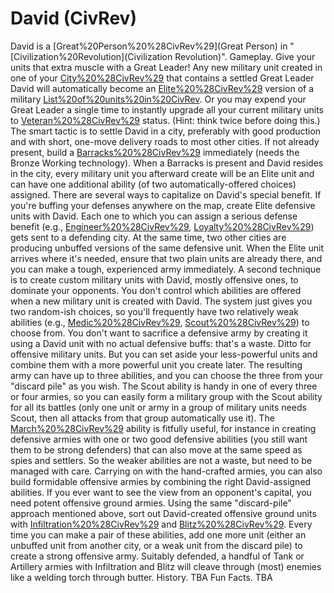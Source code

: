 # David (CivRev)

David is a [Great%20Person%20%28CivRev%29](Great Person) in "[Civilization%20Revolution](Civilization Revolution)".
Gameplay.
Give your units that extra muscle with a Great Leader! Any new military unit created in one of your [City%20%28CivRev%29](cities) that contains a settled Great Leader David will automatically become an [Elite%20%28CivRev%29](Elite) version of a military [List%20of%20units%20in%20CivRev](unit). Or you may expend your Great Leader a single time to instantly upgrade all your current military units to [Veteran%20%28CivRev%29](Veteran) status. (Hint: think twice before doing this.)
The smart tactic is to settle David in a city, preferably with good production and with short, one-move delivery roads to most other cities. If not already present, build a [Barracks%20%28CivRev%29](Barracks) immediately (needs the Bronze Working technology). When a Barracks is present and David resides in the city, every military unit you afterward create will be an Elite unit and can have one additional ability (of two automatically-offered choices) assigned.
There are several ways to capitalize on David's special benefit. If you're buffing your defenses anywhere on the map, create Elite defensive units with David. Each one to which you can assign a serious defense benefit (e.g., [Engineer%20%28CivRev%29](Engineer), [Loyalty%20%28CivRev%29](Loyalty)) gets sent to a defending city. At the same time, two other cities are producing unbuffed versions of the same defensive unit. When the Elite unit arrives where it's needed, ensure that two plain units are already there, and you can make a tough, experienced army immediately.
A second technique is to create custom military units with David, mostly offensive ones, to dominate your opponents. You don't control which abilities are offered when a new military unit is created with David. The system just gives you two random-ish choices, so you'll frequently have two relatively weak abilities (e.g., [Medic%20%28CivRev%29](Medic), [Scout%20%28CivRev%29](Scout)) to choose from. You don't want to sacrifice a defensive army by creating it using a David unit with no actual defensive buffs: that's a waste. Ditto for offensive military units.
But you can set aside your less-powerful units and combine them with a more powerful unit you create later. The resulting army can have up to three abilities, and you can choose the three from your "discard pile" as you wish. The Scout ability is handy in one of every three or four armies, so you can easily form a military group with the Scout ability for all its battles (only one unit or army in a group of military units needs Scout, then all attacks from that group automatically use it). The [March%20%28CivRev%29](March) ability is fitfully useful, for instance in creating defensive armies with one or two good defensive abilities (you still want them to be strong defenders) that can also move at the same speed as spies and settlers. So the weaker abilities are not a waste, but need to be managed with care.
Carrying on with the hand-crafted armies, you can also build formidable offensive armies by combining the right David-assigned abilities. If you ever want to see the view from an opponent's capital, you need potent offensive ground armies. Using the same "discard-pile" approach mentioned above, sort out David-created offensive ground units with [Infiltration%20%28CivRev%29](Infiltration) and [Blitz%20%28CivRev%29](Blitz). Every time you can make a pair of these abilities, add one more unit (either an unbuffed unit from another city, or a weak unit from the discard pile) to create a strong offensive army. Suitably defended, a handful of Tank or Artillery armies with Infiltration and Blitz will cleave through (most) enemies like a welding torch through butter.
History.
TBA
Fun Facts.
TBA